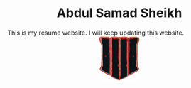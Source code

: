 <h1><center>Abdul Samad Sheikh</center></h1>
This is my resume website. I will keep updating this website.
<center><img src="Media/supimp.png" alt="logo"></center>
